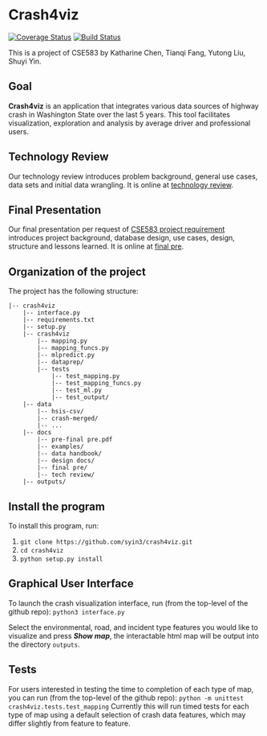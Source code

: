 # Crash4viz
[![Coverage Status](https://coveralls.io/repos/github/syin3/crash4viz/badge.svg?branch=master)](https://coveralls.io/github/syin3/crash4viz?branch=master)
[![Build Status](https://travis-ci.com/syin3/crash4viz.svg?branch=master)](https://travis-ci.com/syin3/crash4viz)

This is a project of CSE583 by Katharine Chen, Tianqi Fang, Yutong Liu, Shuyi Yin.

## Goal
**Crash4viz** is an application that integrates various data sources of highway crash in Washington State over the last 5 years. This tool facilitates visualization, exploration and analysis by average driver and professional users.

## Technology Review
Our technology review introduces problem background, general use cases, data sets and initial data wrangling. It is online at [technology review](
https://syin3.github.io/crash4viz/docs/tech%20review/#/).

## Final Presentation
Our final presentation per request of [CSE583 project requirement](http://uwseds.github.io/projects.html) introduces project background, database design, use cases, design, structure and lessons learned. It is online at [final pre](
https://syin3.github.io/crash4viz/docs/final%20pre/).

## Organization of the  project

The project has the following structure:

    |-- crash4viz
        |-- interface.py
        |-- requirements.txt
        |-- setup.py
        |-- crash4viz
            |-- mapping.py
            |-- mapping_funcs.py
            |-- mlpredict.py
            |-- dataprep/
            |-- tests
                |-- test_mapping.py
                |-- test_mapping_funcs.py
                |-- test_ml.py
                |-- test_output/
        |-- data
            |-- hsis-csv/
            |-- crash-merged/
            |-- ...
        |-- docs
            |-- pre-final pre.pdf
            |-- examples/
            |-- data handbook/
            |-- design docs/
            |-- final pre/
            |-- tech review/
        |-- outputs/


## Install the program
To install this program, run:
1. ```git clone https://github.com/syin3/crash4viz.git```
2. ```cd crash4viz```
3. ```python setup.py install ```

## Graphical User Interface
To launch the crash visualization interface, run (from the top-level of the github repo):
```python3 interface.py```

Select the environmental, road, and incident type features you would like to visualize and press ***Show map***, the interactable html map will be output into the directory ```outputs```.

## Tests
For users interested in testing the time to completion of each type of map, you can run (from the top-level of the github repo):
```python -m unittest crash4viz.tests.test_mapping```
Currently this will run timed tests for each type of map using a default selection of crash data features, which may differ slightly from feature to feature.
